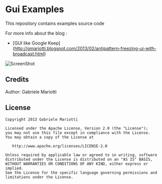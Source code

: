# Gui Examples

This repository contains examples source code

For more info about the blog : 
* [GUI like Google Keep] (http://gmariotti.blogspot.com/2013/02/antipattern-freezing-ui-with-broadcast.html)


![ScreenShot](https://github.com/gabrielemariotti/androiddev/raw/master/GuiExample/device1.gif)
 

Credits
-------

Author: Gabriele Mariotti

License
-------

    Copyright 2013 Gabriele Mariotti

    Licensed under the Apache License, Version 2.0 (the "License");
    you may not use this file except in compliance with the License.
    You may obtain a copy of the License at

       http://www.apache.org/licenses/LICENSE-2.0

    Unless required by applicable law or agreed to in writing, software
    distributed under the License is distributed on an "AS IS" BASIS,
    WITHOUT WARRANTIES OR CONDITIONS OF ANY KIND, either express or implied.
    See the License for the specific language governing permissions and
    limitations under the License.
    
